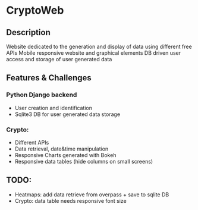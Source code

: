 # CryptoWeb

## Description
Website dedicated to the generation and display of data using different free APIs
Mobile responsive website and graphical elements
DB driven user access and storage of user generated data

## Features & Challenges
### Python Django backend
  - User creation and identification
  - Sqlite3 DB for user generated data storage

### Crypto:
- Different APIs
- Data retrieval, date&time manipulation
- Responsive Charts generated with Bokeh
- Responsive data tables (hide columns on small screens)

## TODO:
- Heatmaps: add data retrieve from overpass + save to sqlite DB
- Crypto: data table needs responsive font size
